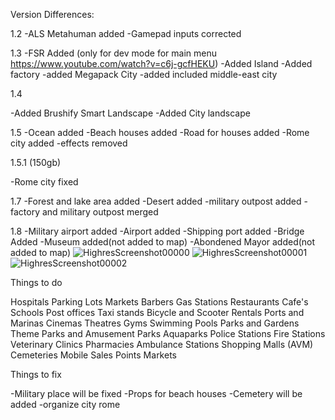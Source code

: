 Version Differences:

1.2
-ALS Metahuman added
-Gamepad inputs corrected

1.3
-FSR Added (only for dev mode for main menu https://www.youtube.com/watch?v=c6j-gcfHEKU)
-Added Island
-Added factory
-added Megapack City
 -added included middle-east city


1.4

-Added Brushify Smart Landscape
-Added City landscape

1.5
-Ocean added
-Beach houses added
 -Road for houses added
-Rome city added
 -effects removed

1.5.1 (150gb)

-Rome city fixed



1.7
-Forest and lake area added
-Desert added
-military outpost added
-factory and military outpost merged

1.8
-Military airport added
-Airport added
-Shipping port added
-Bridge Added
-Museum added(not added to map)
-Abondened Mayor added(not added to map)
![HighresScreenshot00000](https://github.com/user-attachments/assets/6b34abd1-af8a-4852-913b-b91227fe1cba)
![HighresScreenshot00001](https://github.com/user-attachments/assets/5e3d4363-1e52-41bf-b4f6-fc42a6a01283)
![HighresScreenshot00002](https://github.com/user-attachments/assets/5d4d4450-c6d5-43a6-a3f1-66d4bee72a76)


Things to do

Hospitals
Parking Lots
Markets
Barbers
Gas Stations
Restaurants
Cafe's
Schools
Post offices
Taxi stands
Bicycle and Scooter Rentals
Ports and Marinas
Cinemas
Theatres
Gyms
Swimming Pools
Parks and Gardens
Theme Parks and Amusement Parks
Aquaparks
Police Stations
Fire Stations
Veterinary Clinics
Pharmacies
Ambulance Stations
Shopping Malls (AVM)
Cemeteries
Mobile Sales Points
Markets

Things to fix

-Military place will be fixed
-Props for beach houses
-Cemetery will be added
-organize city rome
